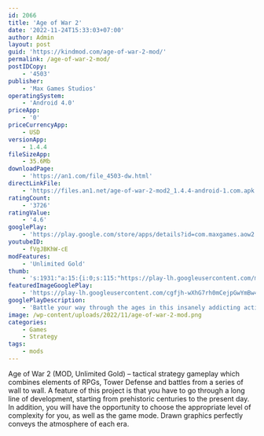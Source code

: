 ```yaml
---
id: 2066
title: 'Age of War 2'
date: '2022-11-24T15:33:03+07:00'
author: Admin
layout: post
guid: 'https://kindmod.com/age-of-war-2-mod/'
permalink: /age-of-war-2-mod/
postIDCopy:
    - '4503'
publisher:
    - 'Max Games Studios'
operatingSystem:
    - 'Android 4.0'
priceApp:
    - '0'
priceCurrencyApp:
    - USD
versionApp:
    - 1.4.4
fileSizeApp:
    - 35.6Mb
downloadPage:
    - 'https://an1.com/file_4503-dw.html'
directLinkFile:
    - 'https://files.an1.net/age-of-war-2-mod2_1.4.4-android-1.com.apk'
ratingCount:
    - '3726'
ratingValue:
    - '4.6'
googlePlay:
    - 'https://play.google.com/store/apps/details?id=com.maxgames.aow2'
youtubeID:
    - fVgJBKhW-cE
modFeatures:
    - 'Unlimited Gold'
thumb:
    - 's:1931:"a:15:{i:0;s:115:"https://play-lh.googleusercontent.com/mYY2YO0bKs1GyD8S5tVTuK8YeHItGeVpuz5_HrWRwGfjwM7cD_A7TKgu15wEfyUi46k=w526-h296";i:1;s:115:"https://play-lh.googleusercontent.com/vuCiFubCyUgG5yvD_n58GwWYlL1_tFwec3qaDbmrcVqiTcgPWEzpdVBqH_nQ5wSYFk8=w526-h296";i:2;s:115:"https://play-lh.googleusercontent.com/gcXq3wmtlsXGol9RFXvpc7lVisMFZ994CVvBCcrEyqWib0rf3ccUVT38zVPjvXdDXA0=w526-h296";i:3;s:115:"https://play-lh.googleusercontent.com/Jid6Rz4crDRuPZ_A0KdtKUA1SccbOlNUMFqoEke2v3kjVQWFRdDKF-pjIFFBJNZkmrs=w526-h296";i:4;s:114:"https://play-lh.googleusercontent.com/xtA9fCeU_kAAPfum-4xaEyPS3okcJ4Z2JS_edA3yjbh5oOBfCPyM3nIbT2i6_ltbCw=w526-h296";i:5;s:115:"https://play-lh.googleusercontent.com/-lzS491kCS5heWgYFHn6sWID_N4m4t-rmhkHTGfO-xdvF9ln33bflV1IiaMgAPJLYBc=w526-h296";i:6;s:114:"https://play-lh.googleusercontent.com/s-IsFfyxJSA1t0MgwznCkoFF3PBImdXVUnXZBfn2MsacWza9gbY5mx_3smVN5GJRIQ=w526-h296";i:7;s:115:"https://play-lh.googleusercontent.com/WluBdI_jvxGRTlMy_D1FUBqbXgUfAf7Evu5DMPn4VhEahURHc9Jc0PQNBjYf0Q8q04o=w526-h296";i:8;s:116:"https://play-lh.googleusercontent.com/aFQV82uyVoc-IDtp9F7E0lHYw0RXoRV_vpncX6cWGeddg6Z6zfReyCXGOtKuZVoDlnAP=w526-h296";i:9;s:115:"https://play-lh.googleusercontent.com/p7U0eE-bwZ4QTf18JTLadtCoRlDsZHNhrh5OT8AOHW18ZdubRLvqNeU3dp_l2B5tVSU=w526-h296";i:10;s:112:"https://play-lh.googleusercontent.com/6UNcKmH1DZYL3cAF3W13Fgnv44Q2KMi8DYKaZ-SUR9c7DLHolOldyEpL45rUKx9o=w526-h296";i:11;s:116:"https://play-lh.googleusercontent.com/E9pGViBCk1BKFmleH6p5KWtJK9AdPoEhD32K7QET__Br0ZmvLdZXwlUiW-EftilfCTqv=w526-h296";i:12;s:116:"https://play-lh.googleusercontent.com/Y0HBm45OpYsZGvEou8IpBDmAKIS0GkUjmBf9WuwsxJYADBPuHEDK4kSyA5Y19NVsus-C=w526-h296";i:13;s:116:"https://play-lh.googleusercontent.com/zFYuTpIFTF9Fx46Uy2ulsOs-6UjeBjDMmObyX5xo0gANbkM6ZS8jMTnYDEBh3qeclWoU=w526-h296";i:14;s:115:"https://play-lh.googleusercontent.com/1OvQ_dszLymxxFhC3JWQz8Z0Avc0mW5uYSu_0hFFoLIih-yVOyKxWmcnX2SmM85H9H0=w526-h296";}";'
featuredImageGooglePlay:
    - 'https://play-lh.googleusercontent.com/cgfjh-wXhG7rh0mCejpGwYmBw4PoDnBRQ2P6ARrHpGG0dTeP109HovgHyC_6Cqu4WA'
googlePlayDescription:
    - 'Battle your way through the ages in this insanely addicting action/strategy game. One of the most popular flash games from the web brought to life for the best possible mobile experience!Train a massive army from cavemen riding dinosaurs to World War tanks! All the way to hugely devastating robot warriors from the future age! There are so many different units to train across 7 completely unique ages of war. With 29 unit types at your disposal such as the Assault Spartan, Anubis Warrior, Mages, Knights, Rifleman, Cannons, Grenade Soldiers, Cyborgs and so many more! If you think the best offense is a strong defense try stacking up rows of turrets that mow down the enemy! Yes we still have the famous Chicken Turret which is a must build!.Finally a strategy game that every gamer type will enjoy with 4 difficulty modes and tons of achievements and challenges. Cast destructive global spells such as the fiery meteors, lightning storm, or call world war bomber planes to clear the field. We’ve packed so much fun into one easy to play mobile game you will come back again and again trying new ways to conquer.'
image: /wp-content/uploads/2022/11/age-of-war-2-mod.png
categories:
    - Games
    - Strategy
tags:
    - mods
---
```


Age of War 2 (MOD, Unlimited Gold) – tactical strategy gameplay which combines elements of RPGs, Tower Defense and battles from a series of wall to wall. A feature of this project is that you have to go through a long line of development, starting from prehistoric centuries to the present day. In addition, you will have the opportunity to choose the appropriate level of complexity for you, as well as the game mode. Drawn graphics perfectly conveys the atmosphere of each era.